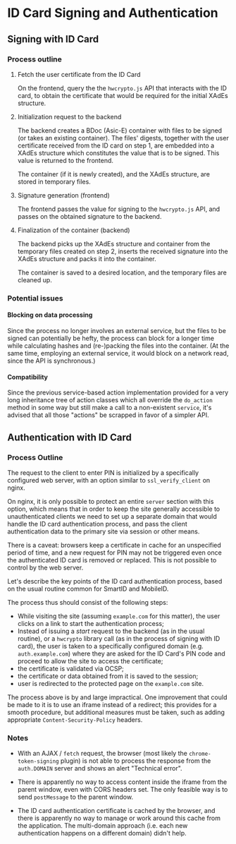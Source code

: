# ID Card Signing and Authentication

## Signing with ID Card

### Process outline

1. Fetch the user certificate from the ID Card

   On the frontend, query the the `hwcrypto.js` API that interacts with the ID card,
   to obtain the certificate that would be required for the initial XAdEs structure.  

1. Initialization request to the backend 

   The backend creates a BDoc (Asic-E) container with files to be signed (or takes an existing container). 
   The files' digests, together with the user certificate received from the ID card on step 1,
   are embedded into a XAdEs structure which constitutes the value that is to be signed.
   This value is returned to the frontend.
   
   The container (if it is newly created), and the XAdEs structure, are stored in temporary files.
   
1. Signature generation (frontend) 

   The frontend passes the value for signing to the `hwcrypto.js` API, 
   and passes on the obtained signature to the backend. 
   
1. Finalization of the container (backend) 

   The backend picks up the XAdEs structure and container 
   from the temporary files created on step 2, 
   inserts the received signature into the XAdEs structure and packs it into the container.
  
   The container is saved to a desired location, and the temporary files are cleaned up.
   

### Potential issues

#### Blocking on data processing

Since the process no longer involves an external service, but the files to be signed can potentially
be hefty, the process can block for a longer time while calculating hashes and (re-)packing the files
into the container. (At the same time, employing an external service, it would block on a network read, 
since the API is synchronous.)

#### Compatibility

Since the previous service-based action implementation provided for a very long inheritance tree
of action classes which all override the `do_action` method in some way but still make a call to a
non-existent `service`, it's advised that all those "actions" be scrapped in favor of a simpler API. 

## Authentication with ID Card

### Process Outline

The request to the client to enter PIN is initialized by a specifically configured web server,
with an option similar to `ssl_verify_client` on nginx.

On nginx, it is only possible to protect an entire `server` section with this option, which means that
in order to keep the site generally accessible to unauthenticated clients we need to set up a separate domain
that would handle the ID card authentication process, and pass the client authentication data to the primary site
via session or other means.

There is a caveat: browsers keep a certificate in cache for an unspecified period of time,
and a new request for PIN may not be triggered even once the authenticated ID card is removed or replaced.
This is not possible to control by the web server. 

Let's describe the key points of the ID card authentication process, based on the usual routine common for
SmartID and MobileID. 

The process thus should consist of the following steps:
* While visiting the site (assuming `example.com` for this matter), the user clicks on a link to start the authentication process;
* Instead of issuing a _start_ request to the backend (as in the usual routine), 
  or a `hwcrypto` library call (as in the process of signing with ID card), the user is taken to a specifically configured
  domain (e.g. `auth.example.com`) where they are asked for the ID Card's PIN code and 
  proceed to allow the site to access the certificate;
* the certificate is validated via OCSP;
* the certificate or data obtained from it is saved to the session;
* user is redirected to the protected page on the `example.com` site.

The process above is by and large impractical. One improvement that could be made to it is to use an iframe instead of
a redirect; this provides for a smooth procedure, but additional measures must be taken, such as adding appropriate
`Content-Security-Policy` headers.

### Notes

* With an AJAX / `fetch` request, the browser (most likely the `chrome-token-signing` plugin) is not able to process
  the response from the `auth.DOMAIN` server and shows an alert "Technical error".

* There is apparently no way to access content inside the iframe from the parent window, 
  even with CORS headers set. The only feasible way is to send `postMessage` to the parent window.

* The ID card authentication certificate is cached by the browser, 
  and there is apparently no way to manage or work around this cache from the application.
  The multi-domain approach (i.e. each new authentication happens on a different domain) didn't help.
